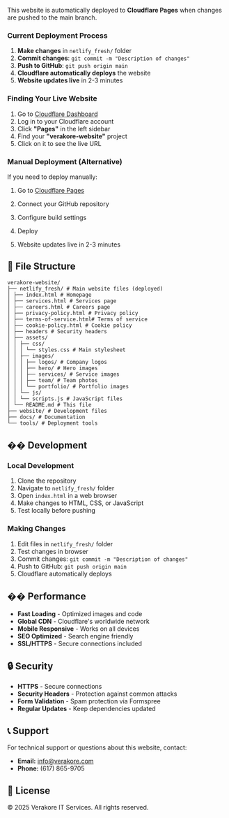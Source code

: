 This website is automatically deployed to **Cloudflare Pages** when changes are pushed to the main branch.

### Current Deployment Process
1. **Make changes** in `netlify_fresh/` folder
2. **Commit changes**: `git commit -m "Description of changes"`
3. **Push to GitHub**: `git push origin main`
4. **Cloudflare automatically deploys** the website
5. **Website updates live** in 2-3 minutes

### Finding Your Live Website
1. Go to [Cloudflare Dashboard](https://dash.cloudflare.com)
2. Log in to your Cloudflare account
3. Click **"Pages"** in the left sidebar
4. Find your **"verakore-website"** project
5. Click on it to see the live URL

### Manual Deployment (Alternative)
If you need to deploy manually:
1. Go to [Cloudflare Pages](https://pages.cloudflare.com)
2. Connect your GitHub repository
3. Configure build settings
4. Deploy

3. Website updates live in 2-3 minutes

## 📁 File Structure

```
verakore-website/
├── netlify_fresh/ # Main website files (deployed)
│ ├── index.html # Homepage
│ ├── services.html # Services page
│ ├── careers.html # Careers page
│ ├── privacy-policy.html # Privacy policy
│ ├── terms-of-service.html# Terms of service
│ ├── cookie-policy.html # Cookie policy
│ ├── headers # Security headers
│ ├── assets/
│ │ ├── css/
│ │ │ └── styles.css # Main stylesheet
│ │ ├── images/
│ │ │ ├── logos/ # Company logos
│ │ │ ├── hero/ # Hero images
│ │ │ ├── services/ # Service images
│ │ │ ├── team/ # Team photos
│ │ │ └── portfolio/ # Portfolio images
│ │ └── js/
│ │ └── scripts.js # JavaScript files
│ └── README.md # This file
├── website/ # Development files
├── docs/ # Documentation
└── tools/ # Deployment tools
```


## �� Development

### Local Development
1. Clone the repository
2. Navigate to `netlify_fresh/` folder
3. Open `index.html` in a web browser
4. Make changes to HTML, CSS, or JavaScript
5. Test locally before pushing

### Making Changes
1. Edit files in `netlify_fresh/` folder
2. Test changes in browser
3. Commit changes: `git commit -m "Description of changes"`
4. Push to GitHub: `git push origin main`
5. Cloudflare automatically deploys

## �� Performance

- **Fast Loading** - Optimized images and code
- **Global CDN** - Cloudflare's worldwide network
- **Mobile Responsive** - Works on all devices
- **SEO Optimized** - Search engine friendly
- **SSL/HTTPS** - Secure connections included

## 🔒 Security

- **HTTPS** - Secure connections
- **Security Headers** - Protection against common attacks
- **Form Validation** - Spam protection via Formspree
- **Regular Updates** - Keep dependencies updated

## 📞 Support

For technical support or questions about this website, contact:
- **Email:** info@verakore.com
- **Phone:** (617) 865-9705

## 📄 License

© 2025 Verakore IT Services. All rights reserved.
